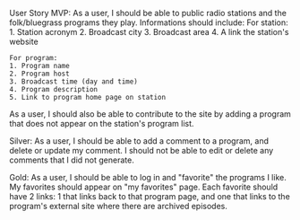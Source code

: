 User Story MVP:
  As a user, I should be able to public radio stations and the folk/bluegrass programs they play. Informations should include:
    For station:
    1. Station acronym
    2. Broadcast city
    3. Broadcast area
    4. A link the station's website

    For program:
    1. Program name
    2. Program host
    3. Broadcast time (day and time)
    4. Program description
    5. Link to program home page on station

  As a user, I should also be able to contribute to the site by adding a program that does not appear on the station's program list.

  Silver:
  As a user, I should be able to add a comment to a program, and delete or update my comment. I should not be able to edit or delete any comments that I did not generate.

  Gold:
  As a user, I should be able to log in and "favorite" the programs I like. My favorites should appear on "my favorites" page. Each favorite should have 2 links: 1 that links back to that program page, and one that links to the program's external site where there are archived episodes. 
